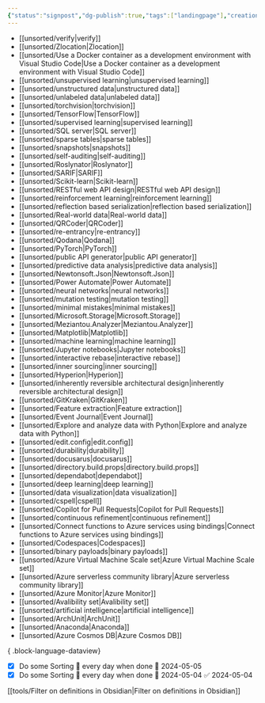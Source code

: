 ```yaml
---
{"status":"signpost","dg-publish":true,"tags":["landingpage"],"creation_date":"2024-05-03 10:38","permalink":"/mo-cs/unsorted-notes/","dgPassFrontmatter":true}
---
```


- [[unsorted/verify\|verify]]
- [[unsorted/Zlocation\|Zlocation]]
- [[unsorted/Use a Docker container as a development environment with Visual Studio Code\|Use a Docker container as a development environment with Visual Studio Code]]
- [[unsorted/unsupervised learning\|unsupervised learning]]
- [[unsorted/unstructured data\|unstructured data]]
- [[unsorted/unlabeled data\|unlabeled data]]
- [[unsorted/torchvision\|torchvision]]
- [[unsorted/TensorFlow\|TensorFlow]]
- [[unsorted/supervised learning\|supervised learning]]
- [[unsorted/SQL server\|SQL server]]
- [[unsorted/sparse tables\|sparse tables]]
- [[unsorted/snapshots\|snapshots]]
- [[unsorted/self-auditing\|self-auditing]]
- [[unsorted/Roslynator\|Roslynator]]
- [[unsorted/SARIF\|SARIF]]
- [[unsorted/Scikit-learn\|Scikit-learn]]
- [[unsorted/RESTful web API design\|RESTful web API design]]
- [[unsorted/reinforcement learning\|reinforcement learning]]
- [[unsorted/reflection based serialization\|reflection based serialization]]
- [[unsorted/Real-world data\|Real-world data]]
- [[unsorted/QRCoder\|QRCoder]]
- [[unsorted/re-entrancy\|re-entrancy]]
- [[unsorted/Qodana\|Qodana]]
- [[unsorted/PyTorch\|PyTorch]]
- [[unsorted/public API generator\|public API generator]]
- [[unsorted/predictive data analysis\|predictive data analysis]]
- [[unsorted/Newtonsoft.Json\|Newtonsoft.Json]]
- [[unsorted/Power Automate\|Power Automate]]
- [[unsorted/neural networks\|neural networks]]
- [[unsorted/mutation testing\|mutation testing]]
- [[unsorted/minimal mistakes\|minimal mistakes]]
- [[unsorted/Microsoft.Storage\|Microsoft.Storage]]
- [[unsorted/Meziantou.Analyzer\|Meziantou.Analyzer]]
- [[unsorted/Matplotlib\|Matplotlib]]
- [[unsorted/machine learning\|machine learning]]
- [[unsorted/Jupyter notebooks\|Jupyter notebooks]]
- [[unsorted/interactive rebase\|interactive rebase]]
- [[unsorted/inner sourcing\|inner sourcing]]
- [[unsorted/Hyperion\|Hyperion]]
- [[unsorted/inherently reversible architectural design\|inherently reversible architectural design]]
- [[unsorted/GitKraken\|GitKraken]]
- [[unsorted/Feature extraction\|Feature extraction]]
- [[unsorted/Event Journal\|Event Journal]]
- [[unsorted/Explore and analyze data with Python\|Explore and analyze data with Python]]
- [[unsorted/edit.config\|edit.config]]
- [[unsorted/durability\|durability]]
- [[unsorted/docusarus\|docusarus]]
- [[unsorted/directory.build.props\|directory.build.props]]
- [[unsorted/dependabot\|dependabot]]
- [[unsorted/deep learning\|deep learning]]
- [[unsorted/data visualization\|data visualization]]
- [[unsorted/cspell\|cspell]]
- [[unsorted/Copilot for Pull Requests\|Copilot for Pull Requests]]
- [[unsorted/continuous refinement\|continuous refinement]]
- [[unsorted/Connect functions to Azure services using bindings\|Connect functions to Azure services using bindings]]
- [[unsorted/Codespaces\|Codespaces]]
- [[unsorted/binary payloads\|binary payloads]]
- [[unsorted/Azure Virtual Machine Scale set\|Azure Virtual Machine Scale set]]
- [[unsorted/Azure serverless community library\|Azure serverless community library]]
- [[unsorted/Azure Monitor\|Azure Monitor]]
- [[unsorted/Avalibility set\|Avalibility set]]
- [[unsorted/artificial intelligence\|artificial intelligence]]
- [[unsorted/ArchUnit\|ArchUnit]]
- [[unsorted/Anaconda\|Anaconda]]
- [[unsorted/Azure Cosmos DB\|Azure Cosmos DB]]

{ .block-language-dataview}
- [x] Do some Sorting 🔁 every day when done 🛫 2024-05-05
- [x] Do some Sorting 🔁 every day when done 🛫 2024-05-04 ✅ 2024-05-04

[[tools/Filter on definitions in Obsidian\|Filter on definitions in Obsidian]]

